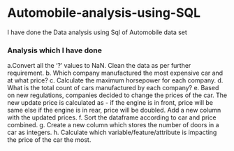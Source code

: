 # Automobile-analysis-using-SQL
I have done the Data analysis using Sql of Automobile data set  
### Analysis which I have done
a.Convert all the ‘?’ values to NaN. Clean the data as per further requirement. 
b. Which company manufactured the most expensive car and at what price?
c. Calculate the maximum horsepower for each company. 
d. What is the total count of cars manufactured by each company?
e. Based on new regulations, companies decided to change the prices of the car. The 
new update price is calculated as - if the engine is in front, price will be same else if 
the engine is in rear, price will be doubled. Add a new column with the updated prices.
f. Sort the dataframe according to car and price combined. 
g. Create a new column which stores the number of doors in a car as integers. 
h. Calculate which variable/feature/attribute is impacting the price of the car the most.
